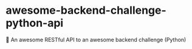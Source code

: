 # awesome-backend-challenge-python-api
:rocket: An awesome RESTful API to an awesome backend challenge (Python)

